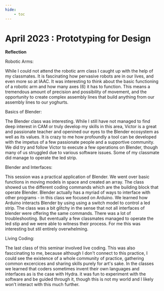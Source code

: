 ```yaml
---
hide:
    - toc
---
```


# April  2023 : Prototyping for Design 

**Reflection**


Robotic Arms: 

While I could not attend the robotic arm class I caught up with the help of my classmates. 
It is fascinating how pervasive robots are in our lives, and even more so at IAAC. It was interesting to think about the basic functioning of a robotic arm and how many axes (6) it has to function. This means a tremendous amount of precision and possibility of movement, and the opportunity to create complex assembly lines that build anything from our assembly lines to our yoghurts. 


Basics of Blender: 

The Blender class was interesting. While I still have not managed to find deep interest in CAM or truly develop my skills in this area, Victor is a great and passionate teacher and openined our eyes to the Blender ecosystem as well as its values. It is crazy to me how profoundly a tool can be developed with the impetus of a few passionate people and a supportive community. 
We did try and follow Victor to execute a few operations on Blender, though many of us struggled due to various software issues. Some of my classmate did manage to operate the led strip. 


Blender and  Interfaces: 

This session was a practical application of  Blender. We went over basic functions in moving models in space and created an array. The class showed us the different coding commands which are the building block that operate Blender. Blender actually has a myriad of ways to interface with other programs - in this class we focused on Arduino.  We learned how Arduino interacts Blender by using using a switch model to control a led strip. 
 The class was a bit glitchy in the sense that not all interfaces of blender were offering the same commands. There was a lot of troubleshooting. But eventually a few classmates managed to operate the led stip and we were able to witness their process. For me this was interesting but stil entirely overwhelming. 


Living Coding:  

The last class of this seminar involved live coding. This was also fasccinating to me, because although I don't connect to this practice, I could see the existence of a whole community of practice, gathering common excercices and sharing skills purely for art's sake. In the classes we learned that coders sometimes invent their own languages and interfaces as is the case with Hydra. it was fun to experiment with the software and be guided through it, though this is not my world and I likely won't interact with this much further. 





